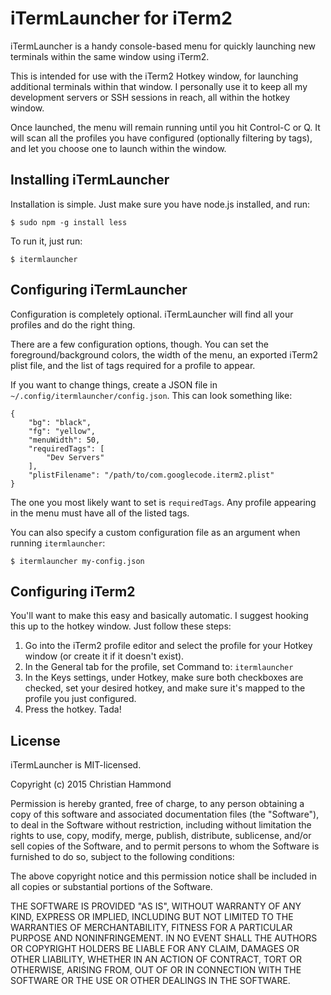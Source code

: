 iTermLauncher for iTerm2
========================

iTermLauncher is a handy console-based menu for quickly launching new
terminals within the same window using iTerm2.

This is intended for use with the iTerm2 Hotkey window, for launching
additional terminals within that window. I personally use it to keep all my
development servers or SSH sessions in reach, all within the hotkey window.

Once launched, the menu will remain running until you hit Control-C or Q.
It will scan all the profiles you have configured (optionally filtering by
tags), and let you choose one to launch within the window.


Installing iTermLauncher
------------------------

Installation is simple. Just make sure you have node.js installed, and run:

    $ sudo npm -g install less

To run it, just run:

    $ itermlauncher


Configuring iTermLauncher
-------------------------

Configuration is completely optional. iTermLauncher will find all your
profiles and do the right thing.

There are a few configuration options, though. You can set the foreground/background colors, the width of the menu, an exported iTerm2 plist file, and the
list of tags required for a profile to appear.

If you want to change things, create a JSON file in
`~/.config/itermlauncher/config.json`. This can look something like:

    {
		"bg": "black",
		"fg": "yellow",
		"menuWidth": 50,
		"requiredTags": [
		    "Dev Servers"
		],
	    "plistFilename": "/path/to/com.googlecode.iterm2.plist"
	}

The one you most likely want to set is `requiredTags`. Any profile appearing
in the menu must have all of the listed tags.

You can also specify a custom configuration file as an argument when running
`itermlauncher`:

    $ itermlauncher my-config.json


Configuring iTerm2
------------------

You'll want to make this easy and basically automatic. I suggest hooking this
up to the hotkey window. Just follow these steps:

1. Go into the iTerm2 profile editor and select the profile for your
   Hotkey window (or create it if it doesn't exist).
2. In the General tab for the profile, set Command to: `itermlauncher`
3. In the Keys settings, under Hotkey, make sure both checkboxes are checked,
   set your desired hotkey, and make sure it's mapped to the profile you
   just configured.
4. Press the hotkey. Tada!


License
-------

iTermLauncher is MIT-licensed.

Copyright (c) 2015  Christian Hammond

Permission is hereby granted, free of charge, to any person obtaining a copy of
this software and associated documentation files (the "Software"), to deal in
the Software without restriction, including without limitation the rights to
use, copy, modify, merge, publish, distribute, sublicense, and/or sell copies
of the Software, and to permit persons to whom the Software is furnished to do
so, subject to the following conditions:

The above copyright notice and this permission notice shall be included in all
copies or substantial portions of the Software.

THE SOFTWARE IS PROVIDED "AS IS", WITHOUT WARRANTY OF ANY KIND, EXPRESS OR
IMPLIED, INCLUDING BUT NOT LIMITED TO THE WARRANTIES OF MERCHANTABILITY,
FITNESS FOR A PARTICULAR PURPOSE AND NONINFRINGEMENT. IN NO EVENT SHALL THE
AUTHORS OR COPYRIGHT HOLDERS BE LIABLE FOR ANY CLAIM, DAMAGES OR OTHER
LIABILITY, WHETHER IN AN ACTION OF CONTRACT, TORT OR OTHERWISE, ARISING FROM,
OUT OF OR IN CONNECTION WITH THE SOFTWARE OR THE USE OR OTHER DEALINGS IN THE
SOFTWARE.
